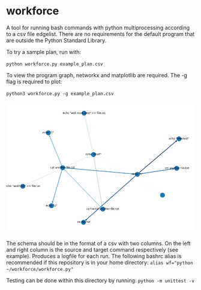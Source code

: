 # workforce
A tool for running bash commands with python multiprocessing according to a csv file edgelist. There are no requirements for the default program that are outside the Python Standard Library.

To try a sample plan, run with:

`python workforce.py example_plan.csv`

To view the program graph, networkx and matplotlib are required. The -g flag is required to plot:

`python3 workforce.py -g example_plan.csv`

![Graph](example_plan.png)

The schema should be in the format of a csv with two columns. On the left and right column is the source and target command respectively (see example). Produces a logfile for each run. The following bashrc alias is recommended if this repository is in your home directory:
`alias wf="python ~/workforce/workforce.py"`

Testing can be done within this directory by running:
`python -m unittest -v`
